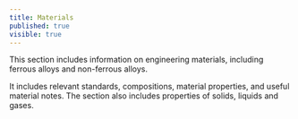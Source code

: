 ```yaml
---
title: Materials
published: true
visible: true
---
```


This section includes information on engineering materials, including ferrous alloys and non-ferrous alloys.

It includes relevant standards, compositions, material properties, and useful material notes.  The section also includes properties of solids, liquids and gases.